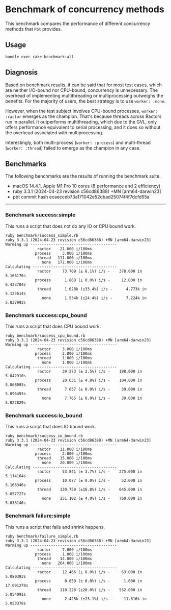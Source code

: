 # Benchmark of concurrency methods

This benchmark compares the performance of different concurrency methods that `Pbt` provides.

## Usage

```shell
bundle exec rake benchmark:all
```

## Diagnosis

Based on benchmark results, it can be said that for most test cases, which are neither I/O-bound nor CPU-bound, concurrency is unnecessary. The overhead of implementing multithreading or multiprocessing outweighs the benefits. For the majority of users, the best strategy is to use `worker: :none`.

However, when the test subject involves CPU-bound processes, `worker: :ractor` emerges as the champion. That's because threads across Ractors run in parallel. It outperforms multithreading, which due to the GVL, only offers performance equivalent to serial processing, and it does so without the overhead associated with multiprocessing.

Interestingly, both multi-process (`worker: :process`) and multi-thread (`worker: :thread`) failed to emerge as the champion in any case.

## Benchmarks

The following benchmarks are the results of running the benchmark suite.

- macOS 14.4.1, Apple M1 Pro 10 cores (8 performance and 2 efficiency)
- ruby 3.3.1 (2024-04-23 revision c56cd86388) +MN [arm64-darwin23]
- pbt commit hash ecaecceb73a171042e52dbad25074f4f7dcfd55a

---

### Benchmark success:simple

This runs a script that does not do any IO or CPU bound work.

```
ruby benchmark/success_simple.rb
ruby 3.3.1 (2024-04-23 revision c56cd86388) +MN [arm64-darwin23]
Warming up --------------------------------------
              ractor    21.000 i/100ms
             process     3.000 i/100ms
              thread   111.000 i/100ms
                none   172.000 i/100ms
Calculating -------------------------------------
              ractor     73.709 (± 8.1%) i/s -    378.000 in   5.166176s
             process      1.868 (± 0.0%) i/s -     12.000 in   6.423704s
              thread      1.028k (±33.4%) i/s -      4.773k in   5.123614s
                none      1.534k (±24.4%) i/s -      7.224k in   5.037993s
```

### Benchmark success:cpu_bound

This runs a script that does CPU bound work.

```
ruby benchmark/success_cpu_bound.rb
ruby 3.3.1 (2024-04-23 revision c56cd86388) +MN [arm64-darwin23]
Warming up --------------------------------------
              ractor     3.000 i/100ms
             process     2.000 i/100ms
              thread     1.000 i/100ms
                none     1.000 i/100ms
Calculating -------------------------------------
              ractor     39.273 (± 2.5%) i/s -    198.000 in   5.042910s
             process     20.631 (± 4.8%) i/s -    104.000 in   5.068093s
              thread      7.657 (± 0.0%) i/s -     39.000 in   5.096493s
                none      7.765 (± 0.0%) i/s -     39.000 in   5.022829s
```

### Benchmark success:io_bound

This runs a script that does IO bound work.

```
ruby benchmark/success_io_bound.rb
ruby 3.3.1 (2024-04-23 revision c56cd86388) +MN [arm64-darwin23]
Warming up --------------------------------------
              ractor    11.000 i/100ms
             process     2.000 i/100ms
              thread    15.000 i/100ms
                none    20.000 i/100ms
Calculating -------------------------------------
              ractor     53.841 (± 3.7%) i/s -    275.000 in   5.114164s
             process     10.077 (± 0.0%) i/s -     52.000 in   5.166346s
              thread    130.750 (±16.8%) i/s -    645.000 in   5.057727s
                none    151.102 (± 4.0%) i/s -    760.000 in   5.038146s
```

### Benchmark failure:simple

This runs a script that fails and shrink happens.

```
ruby benchmark/failure_simple.rb
ruby 3.3.1 (2024-04-23 revision c56cd86388) +MN [arm64-darwin23]
Warming up --------------------------------------
              ractor     7.000 i/100ms
             process     1.000 i/100ms
              thread    14.000 i/100ms
                none   264.000 i/100ms
Calculating -------------------------------------
              ractor     12.466 (± 8.0%) i/s -     63.000 in   5.080393s
             process      0.059 (± 0.0%) i/s -      1.000 in  17.091278s
              thread    110.228 (±20.0%) i/s -    532.000 in   5.054091s
                none      2.425k (±23.1%) i/s -     11.616k in   5.053378s
```
